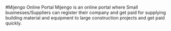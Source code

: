 #Mijengo Online Portal
Mijengo is an online portal where Small businesses/Suppliers can register their company and get paid for supplying building material and equipment to large construction projects and get paid quickly.
